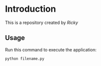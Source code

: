# Introduction


This is a repository created by *Ricky*


## Usage


Run this command to execute the application:


`python filename.py`

 

```
